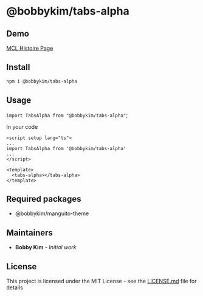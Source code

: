 # @bobbykim/tabs-alpha

## Demo

[MCL Histoire Page](https://manguito-component-library.vercel.app/story/src-stories-components-tabs-tabs-story-vue?variantId=src-stories-components-tabs-tabs-story-vue-0)

## Install

```sh
npm i @bobbykim/tabs-alpha
```

## Usage

`import TabsAlpha from "@bobbykim/tabs-alpha"`;

In your code

```vue
<script setup lang="ts">
...
import TabsAlpha from '@bobbykim/tabs-alpha'
...
</script>

<template>
  <tabs-alpha></tabs-alpha>
</template>
```

## Required packages

- @bobbykim/manguito-theme

## Maintainers

- **Bobby Kim** - _Initial work_

## License

This project is licensed under the MIT License - see the [LICENSE.md](./LICENSE.md) file for details
